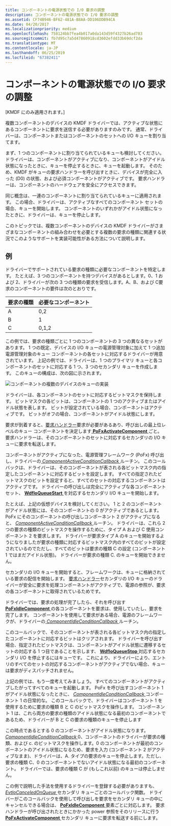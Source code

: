 ```yaml
---
title: コンポーネントの電源状態での I/O 要求の調整
description: コンポーネントの電源状態での I/O 要求の調整
ms.assetid: CF74B946-BF62-481A-B8AA-DD106DDB94CA
ms.date: 04/20/2017
ms.localizationpriority: medium
ms.openlocfilehash: 758124bb7fea4b017a0da143d59f4327b26ad783
ms.sourcegitcommit: fb7d95c7a5d47860918cd3602efdd33b69dcf2da
ms.translationtype: MT
ms.contentlocale: ja-JP
ms.lasthandoff: 06/25/2019
ms.locfileid: "67382411"
---
```

# <a name="coordinating-io-requests-with-component-power-state"></a>コンポーネントの電源状態での I/O 要求の調整


\[KMDF にのみ適用されます。\]

複数コンポーネントのデバイスの KMDF ドライバーでは、アクティブな状態にあるコンポーネントに要求を送信する必要がありますのみです。 通常、ドライバーは、コンポーネントまたはコンポーネントのセットへの I/O キューを割り当てます。

まず、1 つのコンポーネントに割り当てられているキューも検討してください。 ドライバーは、コンポーネントがアクティブになり、コンポーネントがアイドル状態になったときに、キューを停止するときに、キューを起動します。 そのため、KMDF がキューの要求ハンドラーを呼び出すときに、デバイスが完全に入った (D0) の状態、および必須コンポーネントがアクティブです。 要求ハンドラーは、コンポーネントのハードウェアを安全にアクセスできます。

同じ概念は、一連のコンポーネントに割り当てられているキューに適用されます。 この場合、ドライバーは、アクティブなすべてのコンポーネント セットの場合、キューを開始します。 コンポーネントのいずれかがアイドル状態になったときに、ドライバーは、キューを停止します。

このトピックでは、複数コンポーネントのデバイスの KMDF ドライバーがさまざまなコンポーネントの組み合わせを必要とする複数の要求の種類に関連する状況でこのようなサポートを実装可能性がある方法について説明します。

## <a name="example"></a>例


ドライバーでサポートされている要求の種類に必要なコンポーネントを特定します。 たとえば、3 つのコンポーネントを持つデバイスがあるとします。0、1 および 2、ドライバーが次の 3 つの種類の要求を受信します。A、B、および C要求のコンポーネントの要件は次のとおりです。

| 要求の種類 | 必要なコンポーネント |
|--------------|-------------------|
| A            | 0,2               |
| B            | 1                 |
| C            | 0,1,2             |

 

この例では、要求の種類ごとに 1 つのコンポーネントの 3 つの異なるセットがあります。
1 つの既定、デバイスの I/O キューの電源管理対象に加えて 1 つ追加電源管理対象のキュー コンポーネントの各セットに対応するドライバーが用意されています。 上記の例では、ドライバーは、1 つのプライマリ キューと各コンポーネントのセットに対応する 1 つ、3 つのセカンダリ キューを作成します。 このキューの構成は、次の図に示されます。

![コンポーネントの複数のデバイスのキューの実装](images/multicompqueues.png)

ドライバーは、各コンポーネントのセットに対応するビットマスクを保持します。 ビットマスクの各ビットは、コンポーネントの 1 つのアクティブまたはアイドル状態を表します。 ビットが設定されている場合、コンポーネントはアクティブです。 ビットがオフの場合、コンポーネントがアイドル状態にします。

要求が到着すると、[要求ハンドラー](request-handlers.md)要求が必要があるあり、呼び出しの最上位レベルのキュー コンポーネントを決定します[ **PoFxActivateComponent** ](https://docs.microsoft.com/windows-hardware/drivers/ddi/content/wdm/nf-wdm-pofxactivatecomponent)ごと。 要求ハンドラーは、そのコンポーネントのセットに対応するセカンダリの I/O キューに要求を転送します。

コンポーネントがアクティブになった、電源管理フレームワーク (PoFx) 呼び出し、ドライバーの[ *ComponentActiveConditionCallback* ](https://docs.microsoft.com/windows-hardware/drivers/ddi/content/wdm/nc-wdm-po_fx_component_active_condition_callback)ルーチン。 このコールバックは、ドライバーは、そのコンポーネントが表される各ビットマスク内の指定したコンポーネントに対応するビットを設定します。 すべての指定されたビットマスクのビットを設定すると、すべてのセットの対応するコンポーネントはアクティブです。 ドライバーの呼び出しは完全にアクティブな各コンポーネント セット、 [ **WdfIoQueueStart** ](https://docs.microsoft.com/windows-hardware/drivers/ddi/content/wdfio/nf-wdfio-wdfioqueuestart)を対応するセカンダリ I/O キューを開始します。

たとえば、上記の仮想デバイスを検討してください。 1 と 2 のコンポーネントがアイドル状態には、そのコンポーネントの 0 がアクティブであるとします。 PoFx にそのコンポーネントの呼び出しコンポーネント 2 がアクティブになると、 [ *ComponentActiveConditionCallback* ](https://docs.microsoft.com/windows-hardware/drivers/ddi/content/wdm/nc-wdm-po_fx_component_active_condition_callback)ルーチン。 ドライバーは、これら 2 つの要求の種類のビットマスクを操作するために、タイプ A および C 使用コンポーネント 2 を要求します。 ドライバーが要求タイプ A のキューを開始するようになりましたが要求の種類に対応するビットマスク内のすべてのビットが設定されているのでただし、すべてのビットは要求の種類 C の設定 (コンポーネント 1 ではまだアイドル状態)。 ドライバーが要求の種類 C. のキューを開始できません。

セカンダリの I/O キューを開始すると、フレームワークは、キューに格納されている要求の配信を開始します。 [要求ハンドラー](request-handlers.md)セカンダリの I/O キューのドライバーが安全に要求を処理コンポーネントがアクティブで、電源の参照が、要求の各コンポーネントに取得されているためです。

ドライバーでは、要求の処理が完了したら、それを呼び出す[ **PoFxIdleComponent** ](https://docs.microsoft.com/windows-hardware/drivers/ddi/content/wdm/nf-wdm-pofxidlecomponent)の各コンポーネントを要求は、使用していたし、要求を完了します。 コンポーネントを使用して要求がある場合、電源のフレームワークが、ドライバーの[ *ComponentIdleConditionCallback* ](https://docs.microsoft.com/windows-hardware/drivers/ddi/content/wdm/nc-wdm-po_fx_component_idle_condition_callback)ルーチン。

このコールバックで、そのコンポーネントが表される各ビットマスク内の指定したコンポーネントに対応するビットはクリアされます。 ドライバーを呼び出す場合、指定されたビットマスクは、コンポーネントがアイドル状態に遷移するセットの対応する 1 つ目であることを示します、 [ **WdfIoQueueStop** ](https://docs.microsoft.com/windows-hardware/drivers/ddi/content/wdfio/nf-wdfio-wdfioqueuestop)対応するセカンダリ I/O を停止するにはキューです。 これにより、ドライバーにより、エントリのすべてのセットの対応するコンポーネントがアクティブでない場合、キューは要求がディスパッチされません。

上記の例では、もう一度考えてみましょう。 すべてのコンポーネントがアクティブしたがってすべてのキューを起動します。 PoFx を呼び出すコンポーネント 1 がアイドル状態になったときに、 [ *ComponentIdleConditionCallback* ](https://docs.microsoft.com/windows-hardware/drivers/ddi/content/wdm/nc-wdm-po_fx_component_idle_condition_callback)コンポーネント 1 の日常的な。 このコールバックで、ドライバーはコンポーネント 1 を使用するために要求の種類 B と C のビットマスクを操作します。 コンポーネント 1 は、これら両方の要求の種類のアイドル状態になる最初のコンポーネントであるため、ドライバーが B と C の要求の種類のキューを停止します

この時点であるとする 0 のコンポーネントがアイドル状態になります。 [ *ComponentIdleConditionCallback* ](https://docs.microsoft.com/windows-hardware/drivers/ddi/content/wdm/nc-wdm-po_fx_component_idle_condition_callback) 0、コンポーネントのドライバーが要求の種類、および c. のビットマスクを操作します。0 のコンポーネントが最初のコンポーネントのアイドル状態になるため、要求を入力 (コンポーネント 2 がアクティブなまま)、ドライバーは、A. タイプの要求のキューを停止します。ただし、要求の種類 C、0 のコンポーネントでないアイドル状態になる最初のコンポーネント。 ドライバーでは、要求の種類 C が (もしこれ以前) のキューは停止しません。

この例で説明した手法を使用するドライバーを登録する必要がありますも、 [ *EvtIoCanceledOnQueue* ](https://docs.microsoft.com/windows-hardware/drivers/ddi/content/wdfio/nc-wdfio-evt_wdf_io_queue_io_canceled_on_queue)セカンダリ キューごとのコールバック関数。 ドライバーがこのコールバックを使用して呼び出しを要求をセカンダリ キューの中にキャンセルできる場合は、 [ **PoFxIdleComponent** ](https://docs.microsoft.com/windows-hardware/drivers/ddi/content/wdm/nf-wdm-pofxidlecomponent)要素ごとに対応します。 要求ハンドラーが呼び出されたときにかかった power 参照をそのリリースに行う[ **PoFxActivateComponent** ](https://docs.microsoft.com/windows-hardware/drivers/ddi/content/wdm/nf-wdm-pofxactivatecomponent)セカンダリ キューに要求を転送する前にします。

 

 





